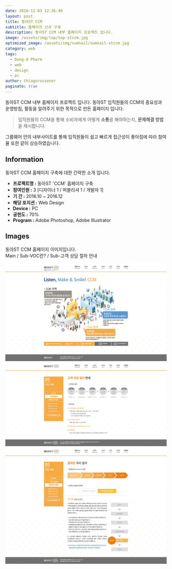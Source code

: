 ```yaml
---
date: 2016-12-03 12:26:40
layout: post
title: 동아ST CCM
subtitle: 홈페이지 신규 구축
description: 동아ST CCM 내부 홈페이지 프로젝트 입니다.
image: /assets/img/top/top-stccm.jpg
optimized_image: /assets/img/sumnail/sumnail-stccm.jpg
category: web
tags:
  - Dong-A Pharm
  - web
  - design
  - pc
author: thiagorossener
paginate: true
---
```


<link rel="stylesheet" href="/assets/css/slick.css">
<link rel="stylesheet" href="/assets/css/slick-theme.css">


동아ST CCM 내부 홈페이지 프로젝트 입니다.
동아ST 임직원들의 CCM의 중요성과 운영방침, 활동을 알려주기 위한 목적으로 만든 홈페이지 입니다.




> 임직원들의 CCM을 통해 소비자에게 어떻게 **소통**을 해야하는지, **문제해결 방법**을 제시합니다.

그룹웨어 안의 내부사이트를 통해 임직원들이 쉽고 빠르게 접근성이 좋아짐에 따라 참여율 또한 같이 상승하였습니다.




<!--page-->

## Information

동아ST CCM 홈페이지 구축에 대한 간략한 소개 입니다.

- **프로젝트명 :** 동아ST 'CCM' 홈페이지 구축
- **참여인원 :** 3 [디자이너 1 / 퍼블리셔 1 / 개발자 1]
- **기 간 :** 2016.10 ~ 2016.12 
- **해당 포지션 :** Web Design
- **Device :** PC
- **공헌도 :** 70%
- **Program :** Adobe Photoshop, Adobe Illustrator


<!--page-->

## Images

동아ST CCM 홈페이지 이미지입니다.<br>
Main / Sub-VOC란? / Sub-고객 상담 절차 안내

<section class="quotes">
  <div class="bubble">
    <img src="/assets/img/slide/st-ccm01.jpg" />
  </div>
  <div class="bubble">
    <img src="/assets/img/slide/st-ccm02.jpg" /> 
  </div>
  <div class="bubble">
    <img src="/assets/img/slide/st-ccm03.jpg" /> 
  </div>
</section>

<p></p>
<p></p>



<!--page-->



<script type="text/javascript" src="https://cdnjs.cloudflare.com/ajax/libs/jquery/2.1.3/jquery.min.js"></script>
<script type="text/javascript" src="https://cdn.jsdelivr.net/jquery.slick/1.5.0/slick.min.js"></script>

<script>
	$('.quotes').slick({
  dots: true,
  infinite: true,
  autoplay: false,
  autoplaySpeed: 6000,
  speed: 800,
  slidesToShow: 1,
  adaptiveHeight: true
});
$( document ).ready(function() {
$('.no-fouc').removeClass('no-fouc');
});
</script>





